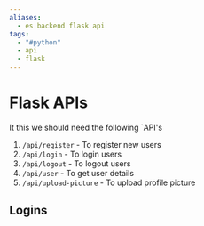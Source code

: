 ```yaml
---
aliases:
  - es backend flask api
tags:
  - "#python"
  - api
  - flask
---
```

# Flask APIs
It this we should need the following `API's
1. `/api/register` - To register new users
2. `/api/login` - To login users
3. `/api/logout` - To logout users
4. `/api/user` - To get user details
5. `/api/upload-picture` - To upload profile picture


## Logins
